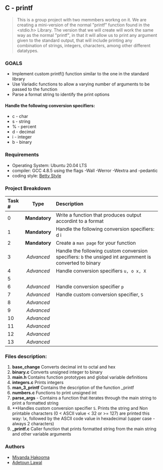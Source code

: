 ## C - printf
> This is a group project with two memmbers workng on it. We are creating a mini-version of the normal "printf" function found in the <stdio.h> Library. The version that we will create will work the same way as the normal "printf", in that it will allow us to print any argument given to the standard output, that will include printing any combination of strings, integers, characters, among other different datatypes.
### GOALS
* Implement custom printf() function similar to the one in the standard library
* Use Variadic functions to allow a varying number of arguments to be passed to the function
* Parse a format string to identify the print options

#### Handle the following conversion specifiers:
* c - char
* s - string
* % - percent
* d - decimal
* i - integer
* b - binary

### Requirements

* Operating System: Ubuntu 20.04 LTS
* compiler: GCC 4.8.5 using the flags -Wall -Werror -Wextra and -pedantic
* coding style: [Betty Style](https://github.com/holbertonschool/Betty/blob/master/betty-style.pl)


### Project Breakdown
| Task # |  Type   |                Description |
| :---   |   :---: |                      :--- |
|0       | **Mandatory**| Write a function that produces output accordint to a format |
|1       | **Mandatory**| Handle the following conversion specifiers: d i |
|2 |**Mandatory** | Create a `man page` for your function|
|3 | *Advanced*| Handle the following custom conversion specifiers: `b` the unsiged int argumment is converted to binary|
|4 |*Advanced*| Handle conversion specifiers `u, o x, X`|
|5| | |
|6| *Advanced*| Handle conversion specifier `p`|
|7| *Advanced*| Handle custom conversion specifier, `S`|
|8| *Advanced*| |
|9| *Advanced*| |
|10| *Advanced*| |
|11| *Advanced*| |
|12| *Advanced*| |
|13| *Advanced*| |
### Files description:
1. **base_change** Converts decimal int to octal and hex
2. **binary.c** Converts unsigned integer to binary
3. **main.h** Contains function prototypes and global variable definitions
4. **integers.c** Prints integers
5. **man_3_printf** Contains the description of the function _printf
6. **numbers.c** Functions to print unsigned int
7. **parse_args** - Contains a function that iterates through the main string to print a formatted string
8. **Handles  custom conversion specifier `S`. Prints the string and Non printable characters (0 < ASCII value < 32 or >= 127) are printed this way: \x, followed by the ASCII code value in hexadecimal (upper case - always 2 characters)
9. **_printf.c** Caller function that prints formatted string from the main string and other variable arguments


### Authors
* [Miyanda Hakooma](https://github.com/mhakooma/printf)
* [Adetoun Lawal](https://github.com/mhakooma/printf/tree/adetoun)